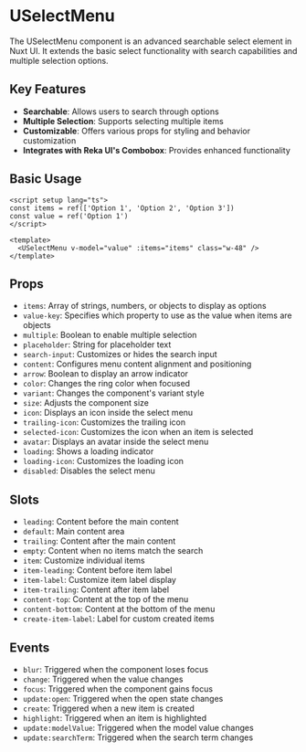 # USelectMenu

The USelectMenu component is an advanced searchable select element in Nuxt UI. It extends the basic select functionality with search capabilities and multiple selection options.

## Key Features

- **Searchable**: Allows users to search through options
- **Multiple Selection**: Supports selecting multiple items
- **Customizable**: Offers various props for styling and behavior customization
- **Integrates with Reka UI's Combobox**: Provides enhanced functionality

## Basic Usage

```vue
<script setup lang="ts">
const items = ref(['Option 1', 'Option 2', 'Option 3'])
const value = ref('Option 1')
</script>

<template>
  <USelectMenu v-model="value" :items="items" class="w-48" />
</template>
```

## Props

- `items`: Array of strings, numbers, or objects to display as options
- `value-key`: Specifies which property to use as the value when items are objects
- `multiple`: Boolean to enable multiple selection
- `placeholder`: String for placeholder text
- `search-input`: Customizes or hides the search input
- `content`: Configures menu content alignment and positioning
- `arrow`: Boolean to display an arrow indicator
- `color`: Changes the ring color when focused
- `variant`: Changes the component's variant style
- `size`: Adjusts the component size
- `icon`: Displays an icon inside the select menu
- `trailing-icon`: Customizes the trailing icon
- `selected-icon`: Customizes the icon when an item is selected
- `avatar`: Displays an avatar inside the select menu
- `loading`: Shows a loading indicator
- `loading-icon`: Customizes the loading icon
- `disabled`: Disables the select menu

## Slots

- `leading`: Content before the main content
- `default`: Main content area
- `trailing`: Content after the main content
- `empty`: Content when no items match the search
- `item`: Customize individual items
- `item-leading`: Content before item label
- `item-label`: Customize item label display
- `item-trailing`: Content after item label
- `content-top`: Content at the top of the menu
- `content-bottom`: Content at the bottom of the menu
- `create-item-label`: Label for custom created items

## Events

- `blur`: Triggered when the component loses focus
- `change`: Triggered when the value changes
- `focus`: Triggered when the component gains focus
- `update:open`: Triggered when the open state changes
- `create`: Triggered when a new item is created
- `highlight`: Triggered when an item is highlighted
- `update:modelValue`: Triggered when the model value changes
- `update:searchTerm`: Triggered when the search term changes
